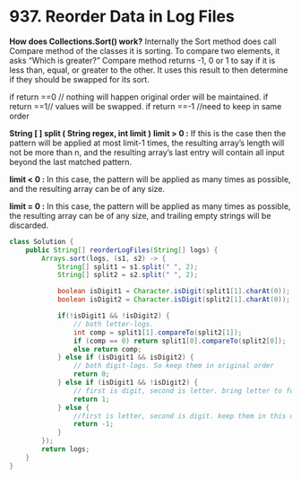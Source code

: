 # 937. Reorder Data in Log Files

**How does Collections.Sort() work?**
Internally the Sort method does call Compare method of the classes it is sorting. To compare two elements, it asks “Which is greater?” Compare method returns -1, 0 or 1 to say if it is less than, equal, or greater to the other. It uses this result to then determine if they should be swapped for its sort.

if return ==0 // nothing will happen original order will be maintained.
if return ==1// values will be swapped.
if return ==-1 //need to keep in same order

**String [ ] split ( String regex, int limit )**
**limit > 0 :** If this is the case then the pattern will be applied at most limit-1 times, the resulting array’s length will not be more than n, and the resulting array’s last entry will contain all input beyond the last matched pattern.

**limit < 0 :** In this case, the pattern will be applied as many times as possible, and the resulting array can be of any size.

**limit = 0 :** In this case, the pattern will be applied as many times as possible, the resulting array can be of any size, and trailing empty strings will be discarded.

```java
class Solution {
    public String[] reorderLogFiles(String[] logs) {
        Arrays.sort(logs, (s1, s2) -> {
            String[] split1 = s1.split(" ", 2);
            String[] split2 = s2.split(" ", 2);

            boolean isDigit1 = Character.isDigit(split1[1].charAt(0));
            boolean isDigit2 = Character.isDigit(split2[1].charAt(0));

            if(!isDigit1 && !isDigit2) {
                // both letter-logs.
                int comp = split1[1].compareTo(split2[1]);
                if (comp == 0) return split1[0].compareTo(split2[0]);
                else return comp;
            } else if (isDigit1 && isDigit2) {
                // both digit-logs. So keep them in original order
                return 0;
            } else if (isDigit1 && !isDigit2) {
                // first is digit, second is letter. bring letter to forward.
                return 1;
            } else {
                //first is letter, second is digit. keep them in this order.
                return -1;
            }
        });
        return logs;
    }
}
```
